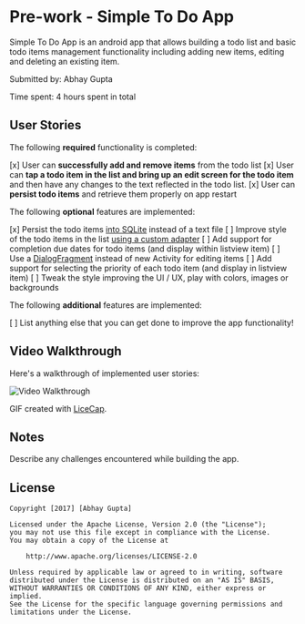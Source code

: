 # Pre-work - Simple To Do App

Simple To Do App is an android app that allows building a todo list and basic todo items management functionality including adding new items, editing and deleting an existing item.

Submitted by: Abhay Gupta

Time spent: 4 hours spent in total

## User Stories

The following **required** functionality is completed:

[x] User can **successfully add and remove items** from the todo list
[x] User can **tap a todo item in the list and bring up an edit screen for the todo item** and then have any changes to the text reflected in the todo list.
[x] User can **persist todo items** and retrieve them properly on app restart

The following **optional** features are implemented:

[x] Persist the todo items [into SQLite](http://guides.codepath.com/android/Persisting-Data-to-the-Device#sqlite) instead of a text file
[ ] Improve style of the todo items in the list [using a custom adapter](http://guides.codepath.com/android/Using-an-ArrayAdapter-with-ListView)
[ ] Add support for completion due dates for todo items (and display within listview item)
[ ] Use a [DialogFragment](http://guides.codepath.com/android/Using-DialogFragment) instead of new Activity for editing items
[ ] Add support for selecting the priority of each todo item (and display in listview item)
[ ] Tweak the style improving the UI / UX, play with colors, images or backgrounds

The following **additional** features are implemented:

[ ] List anything else that you can get done to improve the app functionality!

## Video Walkthrough 

Here's a walkthrough of implemented user stories:

<img src='http://i.imgur.com/link/to/your/gif/file.gif' title='Video Walkthrough' width='' alt='Video Walkthrough' />

GIF created with [LiceCap](http://www.cockos.com/licecap/).

## Notes

Describe any challenges encountered while building the app.

## License

    Copyright [2017] [Abhay Gupta]

    Licensed under the Apache License, Version 2.0 (the "License");
    you may not use this file except in compliance with the License.
    You may obtain a copy of the License at

        http://www.apache.org/licenses/LICENSE-2.0

    Unless required by applicable law or agreed to in writing, software
    distributed under the License is distributed on an "AS IS" BASIS,
    WITHOUT WARRANTIES OR CONDITIONS OF ANY KIND, either express or implied.
    See the License for the specific language governing permissions and
    limitations under the License.

